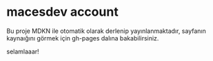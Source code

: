 # macesdev account

Bu proje MDKN ile otomatik olarak derlenip yayınlanmaktadır, sayfanın kaynaığını görmek için
gh-pages dalına bakabilirsiniz.

selamlaaar!
